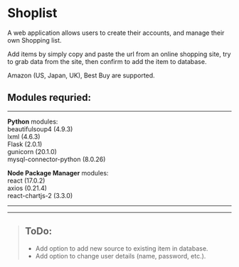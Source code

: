 # Shoplist
A web application allows users to create their accounts, and manage their own Shopping list.

Add items by simply copy and paste the url from an online shopping site, try to grab data from the site, then confirm to add the item to database.

Amazon (US, Japan, UK), Best Buy are supported.

## **Modules requried:**
____
**Python** modules:  
beautifulsoup4 (4.9.3)  
lxml (4.6.3)  
Flask (2.0.1)  
gunicorn (20.1.0)  
mysql-connector-python (8.0.26)  

**Node Package Manager** modules:  
react (17.0.2)  
axios (0.21.4)  
react-chartjs-2 (3.3.0)  
____
____

> ## ToDo:  
> - Add option to add new source to existing item in database.  
> - Add option to change user details (name, password, etc.).  
